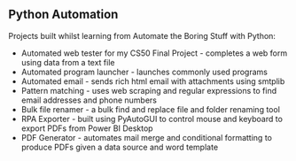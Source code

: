 ## Python Automation

Projects built whilst learning from Automate the Boring Stuff with Python:

* Automated web tester for my CS50 Final Project - completes a web form using data from a text file
* Automated program launcher - launches commonly used programs
* Automated email - sends rich html email with attachments using smtplib
* Pattern matching - uses web scraping and regular expressions to find email addresses and phone numbers
* Bulk file renamer - a bulk find and replace file and folder renaming tool 
* RPA Exporter - built using PyAutoGUI to control mouse and keyboard to export PDFs from Power BI Desktop
* PDF Generator - automates mail merge and conditional formatting to produce PDFs given a data source and word template
